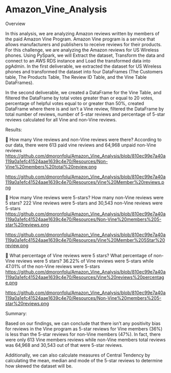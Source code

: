 # Amazon_Vine_Analysis
Overview

In this analysis, we are analyzing Amazon reviews written by members of the paid Amazon Vine Program. Amazon Vine program is a service that allows manufacturers and publishers to receive reviews for their products. 
For this challenge, we are analyzing the Amazon reviews for US Wireless phones. Using PySpark, we will Extract the dataset, Transform the data and connect to an AWS RDS instance and Load the transformed data into pgAdmin. 
In the first deliverable, we extracted the dataset for US Wireless phones and transformed the dataset into four DataFrames (The Customers table, The Products Table, The Review ID Table, and the Vine Table DataFrames).

In the second deliverable, we created a DataFrame for the Vine Table, and filtered the DataFrame by total votes greater than or equal to 20 votes, percentage of helpful votes equal to or greater than 50%, created DataFrame where there is and isn’t a Vine review, filtered the DataFrame by total number of reviews, number of 5-star reviews and percentage of 5-star reviews calculated for all Vine and non-Vine reviews. 

Results: 

	How many Vine reviews and non-Vine reviews were there? According to our data, there were 613 paid vine reviews and 64,968 unpaid non-Vine reviews
 https://github.com/dmoronfolu/Amazon_Vine_Analysis/blob/810ec99e7a40a119a0a1efc41524aae1639c4e70/Resources/Non-Vine%20members%20total%20review.png
 
 https://github.com/dmoronfolu/Amazon_Vine_Analysis/blob/810ec99e7a40a119a0a1efc41524aae1639c4e70/Resources/Vine%20Member%20reviews.png
 
	How many Vine reviews were 5-stars? How many non-Vine reviews were 5 stars? 222 Vine reviews were 5-stars and 30,543 non-Vine reviews were 5-stars
 https://github.com/dmoronfolu/Amazon_Vine_Analysis/blob/810ec99e7a40a119a0a1efc41524aae1639c4e70/Resources/Non-Vine%20members%205-star%20reviews.png
 
 https://github.com/dmoronfolu/Amazon_Vine_Analysis/blob/810ec99e7a40a119a0a1efc41524aae1639c4e70/Resources/Vine%20Member%205Star%20review.png
 

	What percentage of Vine reviews were 5 stars? What percentage of non-Vine reviews were 5 stars? 36.22% of Vine reviews were 5-stars while 47.01% of the non-Vine reviews were 5-stars
https://github.com/dmoronfolu/Amazon_Vine_Analysis/blob/810ec99e7a40a119a0a1efc41524aae1639c4e70/Resources/Vine%20reviews%20percentage.png

https://github.com/dmoronfolu/Amazon_Vine_Analysis/blob/810ec99e7a40a119a0a1efc41524aae1639c4e70/Resources/Non-Vine%20members%205-star%20reviews.png

Summary:

Based on our findings, we can conclude that there isn’t any positivity bias for reviews in the Vine program as 5-star reviews for Vine members (36%) is less than the 5-star reviews for non-Vine members (47%). In fact, there were only 613 Vine members reviews while non-Vine members total reviews was 64,968 and 30,543 out of that were 5-star reviews. 

Additionally, we can also calculate measures of Central Tendency by calculating the mean, median and mode of the 5-star reviews to determine how skewed the dataset will be. 

